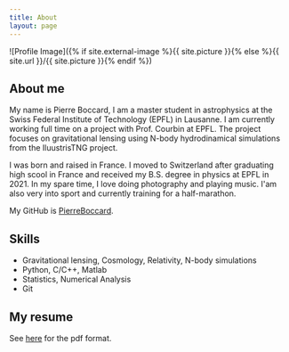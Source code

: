 ```yaml
---
title: About
layout: page
---
```

![Profile Image]({% if site.external-image %}{{ site.picture }}{% else %}{{ site.url }}/{{ site.picture }}{% endif %})

## About me

<p> My name is Pierre Boccard, I am a master student in astrophysics at the Swiss Federal Institute of Technology (EPFL) in Lausanne. I am currently working full time on a project with Prof. Courbin at EPFL. The project focuses on gravitational lensing using N-body hydrodinamical simulations from the IluustrisTNG project. </p>

<p> I was born and raised in France. I moved to Switzerland after graduating high scool in France and received my B.S. degree in physics at EPFL in 2021. In my spare time, I love doing photography and playing music. I'am also very into sport and currently training for a half-marathon.</p>

My GitHub is [PierreBoccard](https://github.com/PierreBoccard).

<h2>Skills</h2>

[//]: <aaa>
<ul class="skill-list">
	<li>Gravitational lensing, Cosmology, Relativity, N-body simulations</li>
	<li>Python, C/C++, Matlab</li>
	<li>Statistics, Numerical Analysis</li>
	<li>Git</li>
</ul>

## My resume
See [here](/assets/CV.pdf) for the pdf format.  

